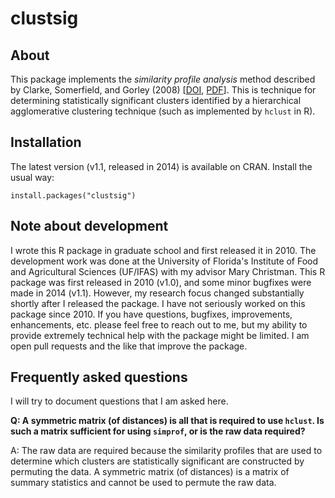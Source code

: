 # clustsig

## About

This package implements the *similarity profile analysis* method described by Clarke, Somerfield, and Gorley (2008) [<a href="https://doi.org/10.1016/j.jembe.2008.07.009">DOI</a>, <a href="http://www.pelagicos.net/MARS6300/readings/Clarke_et_al._2008.pdf">PDF</a>]. This is technique for determining statistically significant clusters identified by a hierarchical agglomerative clustering technique (such as implemented by `hclust` in R). 

## Installation

The latest version (v1.1, released in 2014) is available on CRAN. Install the usual way:

```
install.packages("clustsig")
```

## Note about development

I wrote this R package in graduate school and first released it in 2010. The development work was done at the University of Florida's Institute of Food and Agricultural Sciences (UF/IFAS) with my advisor Mary Christman. This R package was first released in 2010 (v1.0), and some minor bugfixes were made in 2014 (v1.1). However, my research focus changed substantially shortly after I released the package. I have not seriously worked on this package since 2010. If you have questions, bugfixes, improvements, enhancements, etc. please feel free to reach out to me, but my ability to provide extremely technical help with the package might be limited. I am open pull requests and the like that improve the package.

## Frequently asked questions

I will try to document questions that I am asked here.

**Q: A symmetric matrix (of distances) is all that is required to use `hclust`. Is such a matrix sufficient for using `simprof`, or is the raw data required?**

A: The raw data are required because the similarity profiles that are used to determine which clusters are statistically significant are constructed by permuting the data. A symmetric matrix (of distances) is a matrix of summary statistics and cannot be used to permute the raw data. 
